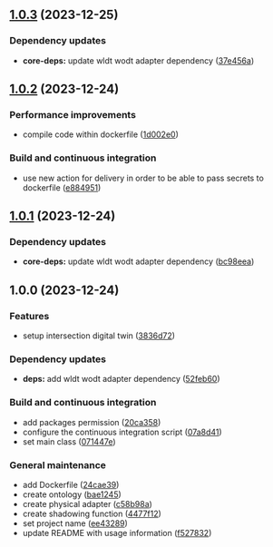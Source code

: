 ## [1.0.3](https://github.com/WebBased-WoDT/usecase-intersection-dt/compare/1.0.2...1.0.3) (2023-12-25)


### Dependency updates

* **core-deps:** update wldt wodt adapter dependency ([37e456a](https://github.com/WebBased-WoDT/usecase-intersection-dt/commit/37e456af014d983aaf7e7eb4eb9dd5013e49cd7f))

## [1.0.2](https://github.com/WebBased-WoDT/usecase-intersection-dt/compare/1.0.1...1.0.2) (2023-12-24)


### Performance improvements

* compile code within dockerfile ([1d002e0](https://github.com/WebBased-WoDT/usecase-intersection-dt/commit/1d002e06c234bc292ad54390aef0a125693a33cc))


### Build and continuous integration

* use new action for delivery in order to be able to pass secrets to dockerfile ([e884951](https://github.com/WebBased-WoDT/usecase-intersection-dt/commit/e8849519133684d0e3f39a9d52239811ad13e696))

## [1.0.1](https://github.com/WebBased-WoDT/usecase-intersection-dt/compare/1.0.0...1.0.1) (2023-12-24)


### Dependency updates

* **core-deps:** update wldt wodt adapter dependency ([bc98eea](https://github.com/WebBased-WoDT/usecase-intersection-dt/commit/bc98eeaafbc494725012f068133a51c62296a31f))

## 1.0.0 (2023-12-24)


### Features

* setup intersection digital twin ([3836d72](https://github.com/WebBased-WoDT/usecase-intersection-dt/commit/3836d72157eca8e8b979348f614fa0b1aa359224))


### Dependency updates

* **deps:** add wldt wodt adapter dependency ([52feb60](https://github.com/WebBased-WoDT/usecase-intersection-dt/commit/52feb60f22686e6ecce4ef8c71ac795d67ef2365))


### Build and continuous integration

* add packages permission ([20ca358](https://github.com/WebBased-WoDT/usecase-intersection-dt/commit/20ca35891372c733af1c6bb2053b6b74af9e7af7))
* configure the continuous integration script ([07a8d41](https://github.com/WebBased-WoDT/usecase-intersection-dt/commit/07a8d412ee6560e6e90727303048fbd24f2f8459))
* set main class ([071447e](https://github.com/WebBased-WoDT/usecase-intersection-dt/commit/071447e57d647dbb552ac6680fb3340c1e00fe79))


### General maintenance

* add Dockerfile ([24cae39](https://github.com/WebBased-WoDT/usecase-intersection-dt/commit/24cae39a78813142708ca0daa8139c013e13ee2d))
* create ontology ([bae1245](https://github.com/WebBased-WoDT/usecase-intersection-dt/commit/bae12458f7d85cb12b4a276cbebb266ffedd3590))
* create physical adapter ([c58b98a](https://github.com/WebBased-WoDT/usecase-intersection-dt/commit/c58b98a72e32612c933cb6917556217c82b2963d))
* create shadowing function ([4477f12](https://github.com/WebBased-WoDT/usecase-intersection-dt/commit/4477f127ad846be29a2c4540b05f75787357f9fc))
* set project name ([ee43289](https://github.com/WebBased-WoDT/usecase-intersection-dt/commit/ee432893315b8949c400ffa7f0462069d5a99dea))
* update README with usage information ([f527832](https://github.com/WebBased-WoDT/usecase-intersection-dt/commit/f527832765e8babcb68fb34110e741ef65800ed8))

